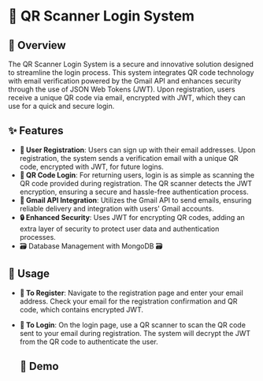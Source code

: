 
# 📱 QR Scanner Login System

## 🌟 Overview

The QR Scanner Login System is a secure and innovative solution designed to streamline the login process. This system integrates QR code technology with email verification powered by the Gmail API and enhances security through the use of JSON Web Tokens (JWT). Upon registration, users receive a unique QR code via email, encrypted with JWT, which they can use for a quick and secure login.

## ✨ Features

- **👤 User Registration**: Users can sign up with their email addresses. Upon registration, the system sends a verification email with a unique QR code, encrypted with JWT, for future logins.
- **🔐 QR Code Login**: For returning users, login is as simple as scanning the QR code provided during registration. The QR scanner detects the JWT encryption, ensuring a secure and hassle-free authentication process.
- **📧 Gmail API Integration**: Utilizes the Gmail API to send emails, ensuring reliable delivery and integration with users' Gmail accounts.
- **🔒 Enhanced Security**: Uses JWT for encrypting QR codes, adding an extra layer of security to protect user data and authentication processes.
- 🗃️ Database Management with MongoDB 🗃️





## 📖 Usage

- **📝 To Register**: Navigate to the registration page and enter your email address. Check your email for the registration confirmation and QR code, which contains encrypted JWT.
- **🔑 To Login**: On the login page, use a QR scanner to scan the QR code sent to your email during registration. The system will decrypt the JWT from the QR code to authenticate the user.

  ## 📱 Demo


